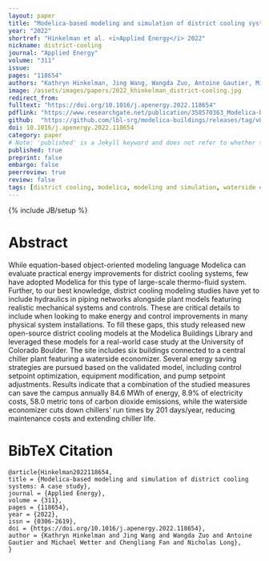 ```yaml
---
layout: paper
title: "Modelica-based modeling and simulation of district cooling systems: A case study"
year: "2022"
shortref: "Hinkelman et al. <i>Applied Energy</i> 2022"
nickname: district-cooling
journal: "Applied Energy"
volume: "311"
issue: 
pages: "118654"
authors: "Kathryn Hinkelman, Jing Wang, Wangda Zuo, Antoine Gautier, Michael Wetter, Chengliang Fan, Nicholas Long"
image: /assets/images/papers/2022_khinkelman_district-cooling.jpg
redirect_from: 
fulltext: "https://doi.org/10.1016/j.apenergy.2022.118654"
pdflink: "https://www.researchgate.net/publication/358570363_Modelica-based_modeling_and_simulation_of_district_cooling_systems_A_case_study"
github:  "https://github.com/lbl-srg/modelica-buildings/releases/tag/v8.1.0"
doi: 10.1016/j.apenergy.2022.118654
category: paper
# Note: 'published' is a Jekyll keyword and does not refer to whether the paper is published, but rather to whether this Markdown should be part of the rendered site.
published: true
preprint: false
embargo: false	
peerreview: true
review: false
tags: [district cooling, modelica, modeling and simulation, waterside economizer, optimization, case study]
---
```

{% include JB/setup %}

# Abstract 

While equation-based object-oriented modeling language Modelica can evaluate practical energy 
improvements for district cooling systems, few have adopted Modelica for this type of large-scale 
thermo-fluid system. Further, to our best knowledge, district cooling modeling studies have yet 
to include hydraulics in piping networks alongside plant models featuring realistic mechanical 
systems and controls. These are critical details to include when looking to make energy and 
control improvements in many physical system installations. To fill these gaps, this study 
released new open-source district cooling models at the Modelica Buildings Library and leveraged 
these models for a real-world case study at the University of Colorado Boulder. The site includes 
six buildings connected to a central chiller plant featuring a waterside economizer. Several 
energy saving strategies are pursued based on the validated model, including control setpoint 
optimization, equipment modification, and pump setpoint adjustments. Results indicate that a 
combination of the studied measures can save the campus annually 84.6 MWh of energy, 8.9% of 
electricity costs, 58.0 metric tons of carbon dioxide emissions, while the waterside economizer 
cuts down chillers’ run times by 201 days/year, reducing maintenance costs and extending chiller life.

# BibTeX Citation

```
@article{Hinkelman2022118654,
title = {Modelica-based modeling and simulation of district cooling systems: A case study},
journal = {Applied Energy},
volume = {311},
pages = {118654},
year = {2022},
issn = {0306-2619},
doi = {https://doi.org/10.1016/j.apenergy.2022.118654},
author = {Kathryn Hinkelman and Jing Wang and Wangda Zuo and Antoine Gautier and Michael Wetter and Chengliang Fan and Nicholas Long},
}
```
